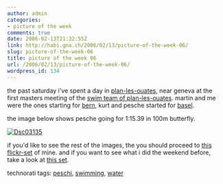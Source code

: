 ```yaml
---
author: admin
categories:
- picture of the week
comments: true
date: 2006-02-13T21:32:55Z
link: http://habi.gna.ch/2006/02/13/picture-of-the-week-06/
slug: picture-of-the-week-06
title: picture of the week 06
url: /2006/02/13/picture-of-the-week-06/
wordpress_id: 134
---
```


the past saturday i've spent a day in [plan-les-ouates](http://map.search.ch/planlesouates), near geneva at the first masters meeting of the [swim team of plan-les-ouates](http://plo-natation.ch/). martin and me were the ones starting for [bern](http://plo-natation.ch/), kurt and pesche started for [basel](http://www.svbasel.ch/).
  
the image below shows pesche going for 1:15.39 in 100m butterfly.



[![Dsc03135](http://habi.gna.ch/blog/images/DSC03135-tm.jpg)](http://habi.gna.ch/blog/images/DSC03135.jpg)



if you'd like to see the rest of the images, the you should proceed to [this flickr-set](http://www.flickr.com/photos/habi/sets/72057594063120181/) of mine. and if you want to see what i did the weekend before, take a look at [this set](http://www.flickr.com/photos/habi/sets/72057594062836419/).





technorati tags: [peschi](http://www.technorati.com/tag/peschi), [swimming](http://www.technorati.com/tag/swimming), [water](http://www.technorati.com/tag/water)
